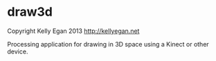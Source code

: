 draw3d
======

Copyright Kelly Egan 2013
http://kellyegan.net

Processing application for drawing in 3D space using a Kinect or other device.

